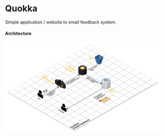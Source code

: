 # Quokka
Simple application / website to email feedback system.

#### Architecture
![Quokka](./.assets/quokka-arch.png)
